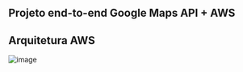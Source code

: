 ## Projeto end-to-end Google Maps API + AWS

## Arquitetura AWS
![image](https://user-images.githubusercontent.com/48896218/215553234-90abad31-e0e3-43be-80c4-082fafc7d5a6.png)
